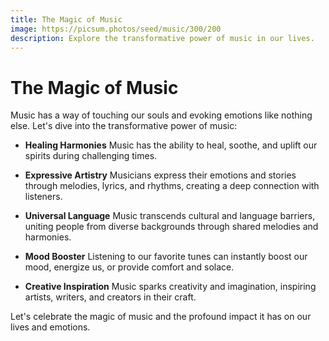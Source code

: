 ```yaml
---
title: The Magic of Music
image: https://picsum.photos/seed/music/300/200
description: Explore the transformative power of music in our lives.
---
```


# The Magic of Music

Music has a way of touching our souls and evoking emotions like nothing else. Let's dive into the transformative power of music:

- **Healing Harmonies**
  Music has the ability to heal, soothe, and uplift our spirits during challenging times.

- **Expressive Artistry**
  Musicians express their emotions and stories through melodies, lyrics, and rhythms, creating a deep connection with listeners.

- **Universal Language**
  Music transcends cultural and language barriers, uniting people from diverse backgrounds through shared melodies and harmonies.

- **Mood Booster**
  Listening to our favorite tunes can instantly boost our mood, energize us, or provide comfort and solace.

- **Creative Inspiration**
  Music sparks creativity and imagination, inspiring artists, writers, and creators in their craft.

Let's celebrate the magic of music and the profound impact it has on our lives and emotions.
